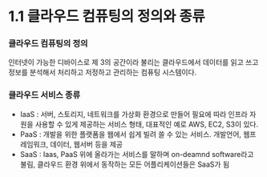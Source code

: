 1.1 클라우드 컴퓨팅의 정의와 종류
=================================

### 클라우드 컴퓨팅의 정의

인터넷이 가능한 디바이스로 제 3의 공간이라 불리는 클라우드에서 데이터를 읽고 쓰고 정보를 분석해서 처리하고 저정하고 관리하는 컴퓨팅 시스템이다.

### 클라우드 서비스 종류 

- IaaS : 서버, 스토리지, 네트워크를 가상화 환경으로 만들어 필요에 따라 인프라 자원을 사용할 수 있게 제공하는 서비스 형태, 대표적인 예로 AWS, EC2, S3이 있다.
- PaaS : 개발을 위한 플랫폼을 웹에서 쉽게 빌려 쓸 수 있는 서비스. 개발언어, 웹프레임워크, 데이터, 웹서버 등을 제공
- SaaS : Iaas, PaaS 위에 올라가는 서비스를 말하며 on-deamnd software라고 불림, 클라우드 환경 위에서 동작하는 모든 어플리케이션들은 SaaS가 됨

